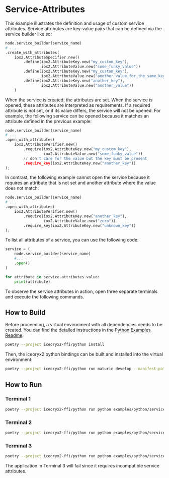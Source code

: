 # Service-Attributes

This example illustrates the definition and usage of custom service attributes.
Service attributes are key-value pairs that can be defined via the service
builder like so:

```python
node.service_builder(service_name)
# ...
.create_with_attributes(
    iox2.AttributeSpecifier.new()
        .define(iox2.AttributeKey.new("my_custom_key"),
                iox2.AttributeValue.new("some_funky_value"))
        .define(iox2.AttributeKey.new("my_custom_key"),
                iox2.AttributeValue.new("another_value_for_the_same_key"))
        .define(iox2.AttributeKey.new("another_key"),
                iox2.AttributeValue.new("another_value"))
    )
```

When the service is created, the attributes are set. When the service is opened,
these attributes are interpreted as requirements. If a required attribute is not
set, or if its value differs, the service will not be opened. For example, the
following service can be opened because it matches an attribute defined in the
previous example:

```python
node.service_builder(service_name)
# ...
.open_with_attributes(
    iox2.AttributeVerifier.new()
        .require(iox2.AttributeKey.new("my_custom_key"),
                 iox2.AttributeValue.new("some_funky_value"))
        // don't care for the value but the key must be present
        .require_key(iox2.AttributeKey.new("another_key"))
);
```

In contrast, the following example cannot open the service because it requires
an attribute that is not set and another attribute where the value does not
match:

```python
node.service_builder(service_name)
# ...
.open_with_attributes(
    iox2.AttributeVerifier.new()
        .require(iox2.AttributeKey.new("another_key"),
                 iox2.AttributeValue.new("zero"))
        .require_key(iox2.AttributeKey.new("unknown_key"))
);
```

To list all attributes of a service, you can use the following code:

```python
service = (
    node.service_builder(service_name)
    #...
    .open()
)

for attribute in service.attributes.value:
    print(attribute)
```

To observe the service attributes in action, open three separate terminals and
execute the following commands.

## How to Build

Before proceeding, a virtual environment with all dependencies needs to be
created. You can find the detailed instructions in the
[Python Examples Readme](../README.md).

```sh
poetry --project iceoryx2-ffi/python install
```

Then, the iceoryx2 python bindings can be built and installed into the virtual
environment:

```sh
poetry --project iceoryx2-ffi/python run maturin develop --manifest-path iceoryx2-ffi/python/Cargo.toml --target-dir target/ff/python
```

## How to Run

### Terminal 1

```sh
poetry --project iceoryx2-ffi/python run python examples/python/service_attributes/creator.py
```

### Terminal 2

```sh
poetry --project iceoryx2-ffi/python run python examples/python/service_attributes/opener.py
```

### Terminal 3

```sh
poetry --project iceoryx2-ffi/python run python examples/python/service_attributes/incompatible.py
```

The application in Terminal 3 will fail since it requires incompatible service
attributes.
